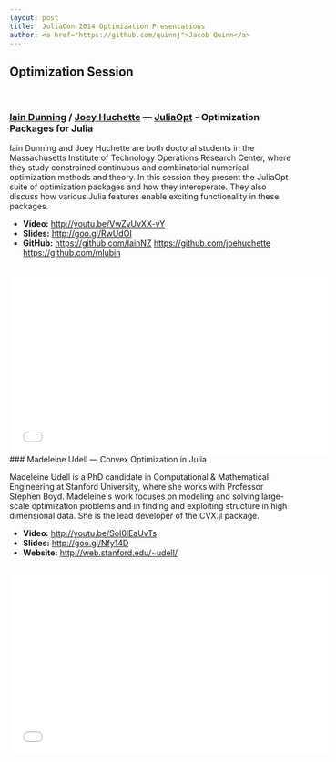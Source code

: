 ```yaml
---
layout: post
title:  JuliaCon 2014 Optimization Presentations
author: <a href="https://github.com/quinnj">Jacob Quinn</a>
---
```


## Optimization Session
<br/>

### [Iain Dunning](http://iaindunning.com/) / [Joey Huchette](http://www.mit.edu/~huchette/) — [JuliaOpt](http://www.juliaopt.org/) - Optimization Packages for Julia

Iain Dunning and Joey Huchette are both doctoral students in the Massachusetts Institute of Technology Operations Research Center, where they study constrained continuous and combinatorial numerical optimization methods and theory. In this session they present the JuliaOpt suite of optimization packages and how they interoperate. They also discuss how various Julia features enable exciting functionality in these packages.

- **Video:** <http://youtu.be/VwZvUvXX-vY>
- **Slides:** <http://goo.gl/RwUdOI>
- **GitHub:** <https://github.com/IainNZ> <https://github.com/joehuchette> <https://github.com/mlubin>

<br/>
<iframe width="560" height="315" src="//www.youtube.com/embed/VwZvUvXX-vY?list=PLP8iPy9hna6TSRouJfvobfxkZFYiPSvPd" frameborder="0" allowfullscreen></iframe>

<br/>
### Madeleine Udell — Convex Optimization in Julia

Madeleine Udell is a PhD candidate in Computational & Mathematical Engineering at Stanford University, where she works with Professor Stephen Boyd. Madeleine's work focuses on modeling and solving large-scale optimization problems and in finding and exploiting structure in high dimensional data. She is the lead developer of the CVX.jl package.

- **Video:** <http://youtu.be/SoI0lEaUvTs>
- **Slides:** <http://goo.gl/Nfy14D>
- **Website:** <http://web.stanford.edu/~udell/>

<br/>
<iframe width="560" height="315" src="//www.youtube.com/embed/SoI0lEaUvTs?list=PLP8iPy9hna6TSRouJfvobfxkZFYiPSvPd" frameborder="0" allowfullscreen></iframe>

<br/>